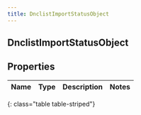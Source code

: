 ```yaml
---
title: DnclistImportStatusObject
---
```

## DnclistImportStatusObject

## Properties

|Name | Type | Description | Notes|
|------------ | ------------- | ------------- | -------------|
{: class="table table-striped"}


